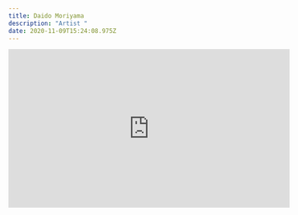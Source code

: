 ```yaml
---
title: Daido Moriyama
description: "Artist "
date: 2020-11-09T15:24:08.975Z
---
```

<iframe width="560" height="315" src="https://www.youtube.com/embed/foWAs3V_lkg" frameborder="0" allow="accelerometer; autoplay; clipboard-write; encrypted-media; gyroscope; picture-in-picture" allowfullscreen></iframe>